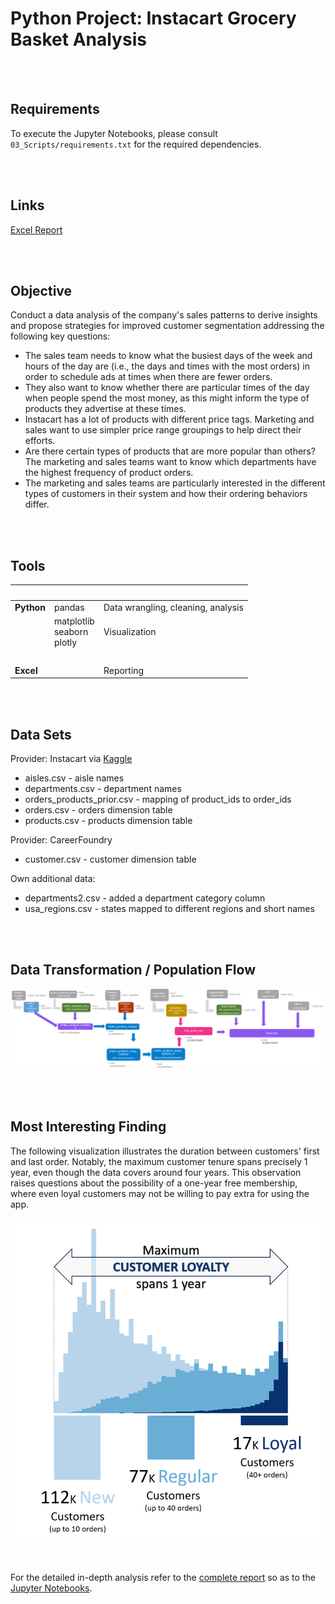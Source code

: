 # Python Project:  Instacart Grocery Basket Analysis

<br><br>

## Requirements

To execute the Jupyter Notebooks, please consult `03_Scripts/requirements.txt` for the required dependencies.

<br><br>

## Links

[Excel Report](05_Sent_to_client/Final_report.xlsx)

<br><br>

## Objective

Conduct a data analysis of the company's sales patterns to derive insights and propose strategies for improved customer segmentation addressing the following key questions:

- The sales team needs to know what the busiest days of the week and hours of the day are (i.e., the days and times with the most orders) in order to schedule ads at times when there are fewer orders.
- They also want to know whether there are particular times of the day when people spend the most money, as this might inform the type of products they advertise at these times.
- Instacart has a lot of products with different price tags. Marketing and  sales want to use simpler price range groupings to help direct their efforts.
- Are there certain types of products that are more popular than others?  The marketing and sales teams want to know which departments have the highest frequency of product orders.
- The marketing and sales teams are particularly interested in the different types of customers in their system and how their ordering behaviors differ.

<br><br>

## Tools

&nbsp;|&nbsp;|&nbsp;
---|---|---
**Python** | pandas | Data wrangling, cleaning, analysis
&nbsp; | matplotlib<br>seaborn<br>plotly | Visualization
&nbsp;|&nbsp;| &nbsp;
**Excel** |  |Reporting

<br><br>

## Data Sets

Provider: Instacart via [Kaggle](https://www.kaggle.com/datasets/psparks/instacart-market-basket-analysis)
- aisles.csv - aisle names
- departments.csv - department names
- orders_products_prior.csv - mapping of product_ids to order_ids
- orders.csv - orders dimension table
- products.csv - products dimension table

Provider: CareerFoundry
- customer.csv - customer dimension table

Own additional data:
- departments2.csv - added a department category column
- usa_regions.csv - states mapped to different regions and short names

<br><br>

## Data Transformation / Population Flow

![population flow](04_Analysis/Visualizations/population_flow.png)

<br><br>

## Most Interesting Finding

The following visualization illustrates the duration between customers' first and last order. Notably, the maximum customer tenure spans precisely 1 year, even though the data covers around four years. This observation raises questions about the possibility of a one-year free membership, where even loyal customers may not be willing to pay extra for using the app.

![customer tenure figure](04_Analysis/Visualizations/customer_loalty.png)

<br>

For the detailed in-depth analysis refer to the [complete report](05_Sent_to_client/Final_report.xlsx) so as to the [Jupyter Notebooks](03_scripts).